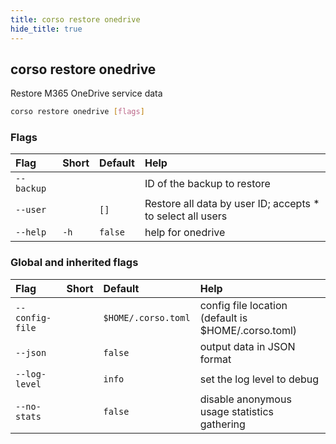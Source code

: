 ```yaml
---
title: corso restore onedrive
hide_title: true
---
```

## corso restore onedrive

Restore M365 OneDrive service data

```bash
corso restore onedrive [flags]
```

### Flags

|Flag|Short|Default|Help|
|:----|:-----|:-------|:----|
|`--backup`|||ID of the backup to restore|
|`--user`||`[]`|Restore all data by user ID; accepts * to select all users|
|`--help`|`-h`|`false`|help for onedrive|

### Global and inherited flags

|Flag|Short|Default|Help|
|:----|:-----|:-------|:----|
|`--config-file`||`$HOME/.corso.toml`|config file location (default is $HOME/.corso.toml)|
|`--json`||`false`|output data in JSON format|
|`--log-level`||`info`|set the log level to debug|info|warn|error|
|`--no-stats`||`false`|disable anonymous usage statistics gathering|
